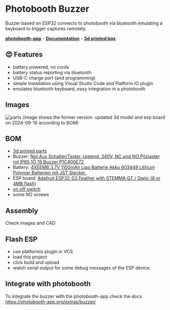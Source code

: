 # Photobooth Buzzer

Buzzer based on ESP32 connects to photobooth via bluetooth emulating a keyboard to trigger captures remotely.

**[photobooth-app](https://github.com/photobooth-app/photobooth-app)** - **[Documentation](https://photobooth-app.org/)** - **[3d printed box](https://photobooth-app.org/photobox3dprint/)**

## 😍 Features

- battery powered, no cords
- battery status reporting via bluetooth
- USB-C charge port (and programming)
- simple installation using Visual Studio Code and Platform IO plugin
- emulates bluetooth keyboard, easy integration in a photobooth

## Images

![parts](https://raw.githubusercontent.com/photobooth-app/photobooth-buzzer/main/images/parts.jpg)
(image shows the former version. updated 3d model and esp board on 2024-09-16 according to BOM)

## BOM

- [3d printed parts](https://github.com/photobooth-app/photobooth-buzzer/tree/main/cad)
- Buzzer: [Not Aus Schalter/Taster, rastend, 240V, NC und NO Pilztaster rot IP65 1Ö 1S Buzzer P1C400E72](https://www.amazon.de/gp/product/B088F3NNV4)
- Battery: [4XEEMB 3.7V 1100mAh Lipo Batterie Akku 603449 Lithium Polymer Batterien mit JST Stecker.](https://www.amazon.de/gp/product/B08VRYS8FT)
- ESP board: [Adafruit ESP32-S3 Feather with STEMMA QT / Qwiic (8 or 4MB flash)](https://www.adafruit.com/product/5477)
- [on off switch](https://www.amazon.de/gp/product/B07VFV17SP/)
- some M2 screws

## Assembly

Check images and CAD

## Flash ESP

- use platformio plugin in VCS
- load this project
- click build and upload
- watch serial output for some debug messages of the ESP device.

## Integrate with photobooth

To integrate the buzzer with the photobooth-app check the docs <https://photobooth-app.org/extras/buzzer/>
